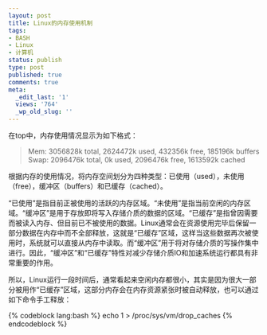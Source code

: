 ```yaml
---
layout: post
title: Linux的内存使用机制
tags:
- BASH
- Linux
- 计算机
status: publish
type: post
published: true
comments: true
meta:
  _edit_last: '1'
  views: '764'
  _wp_old_slug: ''
---
```

在top中，内存使用情况显示为如下格式：

<blockquote>
Mem:   3056828k total,  2624472k used,   432356k free,   185196k buffers
Swap:  2096476k total,        0k used,  2096476k free,  1613592k cached
</blockquote>

根据内存的使用情况，将内存空间划分为四种类型：已使用（used），未使用（free），缓冲区（buffers）和已缓存（cached）。

“已使用”是指目前正被使用的活跃的内存区域。“未使用”是指当前空闲的内存区域。“缓冲区”是用于存放即将写入存储介质的数据的区域。“已缓存”是指曾因需要而被读入内存、但目前已不被使用的数据。Linux通常会在资源使用完毕后保留一部分数据在内存中而不全部释放，这就是“已缓存”区域，这样当这些数据再次被使用时，系统就可以直接从内存中读取。而“缓冲区”用于将对存储介质的写操作集中进行。因此，“缓冲区”和“已缓存”特性对减少存储介质IO和加速系统运行都具有非常重要的作用。

所以，Linux运行一段时间后，通常看起来空闲内存都很小，其实是因为很大一部分被用作“已缓存”区域，这部分内存会在内存资源紧张时被自动释放，也可以通过如下命令手工释放：

{% codeblock lang:bash %}
echo 1 > /proc/sys/vm/drop_caches
{% endcodeblock %}
